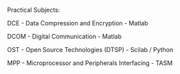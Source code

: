 Practical Subjects:

DCE - Data Compression and Encryption - Matlab

DCOM - Digital Communication - Matlab

OST - Open Source Technologies (DTSP) - Scilab / Python

MPP - Microprocessor and Peripherals Interfacing - TASM
